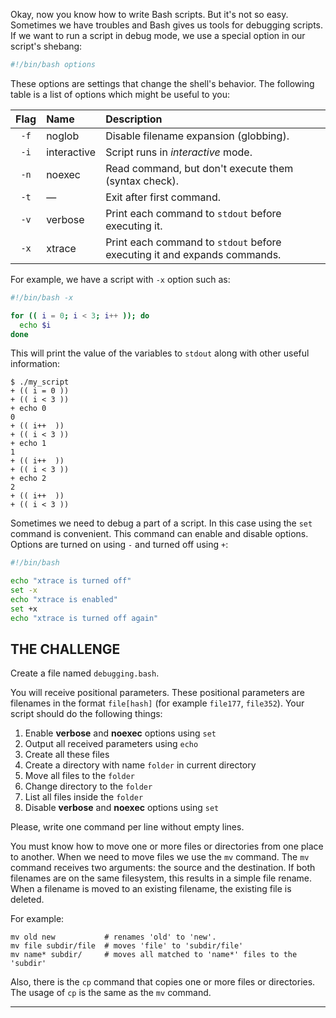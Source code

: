 Okay, now you know how to write Bash scripts. But it's not so easy. Sometimes we have troubles and Bash gives us tools for debugging scripts. If we want to run a script in debug mode, we use a special option in our script's shebang:

```bash
#!/bin/bash options
```

These options are settings that change the shell's behavior. The following table is a list of options which might be useful to you:

| Flag | Name        | Description                                             |
| :--: | :---------- | :------------------------------------------------------ |
| `-f` | noglob      | Disable filename expansion (globbing).                  |
| `-i` | interactive | Script runs in _interactive_ mode.                      |
| `-n` | noexec      | Read command, but don't execute them (syntax check).    |
| `-t` | —           | Exit after first command.                               |
| `-v` | verbose     | Print each command to `stdout` before executing it.     |
| `-x` | xtrace      | Print each command to `stdout` before executing it and expands commands. |

For example, we have a script with `-x` option such as:

```bash
#!/bin/bash -x

for (( i = 0; i < 3; i++ )); do
  echo $i
done
```

This will print the value of the variables to `stdout` along with other useful information:

```
$ ./my_script
+ (( i = 0 ))
+ (( i < 3 ))
+ echo 0
0
+ (( i++  ))
+ (( i < 3 ))
+ echo 1
1
+ (( i++  ))
+ (( i < 3 ))
+ echo 2
2
+ (( i++  ))
+ (( i < 3 ))
```

Sometimes we need to debug a part of a script. In this case using the `set` command is convenient. This command can enable and disable options. Options are turned on using `-` and turned off using `+`:

```bash
#!/bin/bash

echo "xtrace is turned off"
set -x
echo "xtrace is enabled"
set +x
echo "xtrace is turned off again"
```

## THE CHALLENGE

Create a file named `debugging.bash`.

You will receive positional parameters. These positional parameters are filenames in the format `file[hash]` (for example `file177`, `file352`). Your script should do the following things:

1. Enable **verbose** and **noexec** options using `set`
2. Output all received parameters using `echo`
3. Create all these files
4. Create a directory with name `folder` in current directory
5. Move all files to the `folder`
6. Change directory to the `folder`
7. List all files inside the `folder`
8. Disable **verbose** and **noexec** options using `set`

Please, write one command per line without empty lines.

You must know how to move one or more files or directories from one place to another. When we need to move files we use the `mv` command. The `mv` command receives two arguments: the source and the destination. If both filenames are on the same filesystem, this results in a simple file rename. When a filename is moved to an existing filename, the existing file is deleted.

For example:

    mv old new           # renames 'old' to 'new'.
    mv file subdir/file  # moves 'file' to 'subdir/file'
    mv name* subdir/     # moves all matched to 'name*' files to the 'subdir'

Also, there is the `cp` command that copies one or more files or directories. The usage of `cp` is the same as the `mv` command.

---
